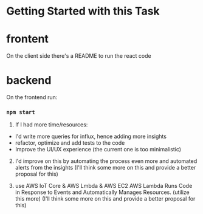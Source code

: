 # Getting Started with this Task

# frontent
On the client side there's a README to run the react code

# backend
On the frontend run:
### `npm start`

1. If I had more time/resources:
- I'd write more queries for influx, hence adding more insights 
- refactor, optimize and add tests to the code
- Improve the UI/UX experience (the current one is too minimalistic)

2. I'd improve on this by automating the process even more and automated alerts from the insights 
(I'll think some more on this and provide a better proposal for this)

3. use AWS IoT Core & AWS Lmbda & AWS EC2
AWS Lambda Runs Code in Response to Events and Automatically Manages Resources. (utilize this more)
(I'll think some more on this and provide a better proposal for this)


